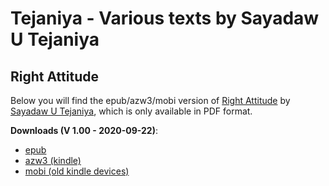 # Tejaniya - Various texts by Sayadaw U Tejaniya

## Right Attitude

Below you will find the epub/azw3/mobi version of [Right Attitude](https://ashintejaniya.org/books-right-attitude) by [Sayadaw U Tejaniya](https://ashintejaniya.org/about), which is only available in PDF format.

**Downloads (V 1.00 - 2020-09-22)**:

- [epub](https://github.com/atrahhdis/tejaniya/raw/master/Right%20Attitude/ebooks/Right%20Attitude%20-%20Ashin%20Tejaniya.epub)
- [azw3 (kindle)](https://github.com/atrahhdis/tejaniya/raw/master/Right%20Attitude/ebooks/Right%20Attitude%20-%20Ashin%20Tejaniya.azw3)
- [mobi (old kindle devices)](https://github.com/atrahhdis/tejaniya/raw/master/Right%20Attitude/ebooks/Right%20Attitude%20-%20Ashin%20Tejaniya.mobi)
